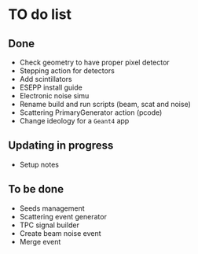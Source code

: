 # TO do list

## Done
  * Check geometry to have proper pixel detector
  * Stepping action for detectors
  * Add scintillators
  * ESEPP install guide
  * Electronic noise simu
  * Rename build and run scripts (beam, scat and noise)
  * Scattering PrimaryGenerator action (pcode)
  * Change ideology for a `Geant4` app

## Updating in progress
  * Setup notes

## To be done
  * Seeds management
  * Scattering event generator
  * TPC signal builder
  * Create beam noise event
  * Merge event

